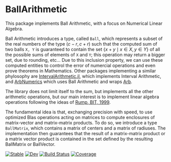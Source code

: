 # BallArithmetic

This package implements Ball Arithmetic, with a focus on Numerical Linear Algebra.

Ball Arithmetic introduces a type, called `Ball`, 
which represents a subset of the real numbers of the type $(c-r, c+r)$
such that the computed sum of two balls `X, Y` is guaranteed to
contain the set $\{x+y \mid x\in X, y\in Y\}$ of all the possible 
sums of elements of `X` and `Y`; this operation may return a bigger set,
due to rounding, etc... 
Due to this inclusion property, we can use these computed entities
to control the error of numercial operations and even prove theorems in Mathematics.
Other packages implementing a similar phylosophy are 
[IntervalArithmetic.jl](https://github.com/JuliaIntervals/IntervalArithmetic.jl), which implements Interval Arithmetic, and [ArbNumerics](https://jeffreysarnoff.github.io/ArbNumerics.jl/stable/) which uses 
Ball Arithmetic and wraps [Arb](https://arblib.org/).

The library does not limit itself to the sum, but implements 
all the other arithmetic operations, but our main interest is to implement
linear algebra operations following the ideas of [Rump, BIT, 1999](https://link.springer.com/article/10.1023/A:1022374804152).


The fundamental idea is that, exchanging precision with speed, to use optimized Blas operations acting on matrices to compute enclosures
of matrix-vector and matrix-matrix products.
To do so, we introduce a type `BallMatrix`, which contains 
a matrix of centers and a matrix of radiuses.
The implementation then guarantees that the result of a matrix-matrix
product or a matrix vector product is contained in the set defined by the 
resulting BallMatrix or BallVector.

[![Stable](https://img.shields.io/badge/docs-stable-blue.svg)](https://JuliaBallArithmetic.github.io/BallArithmetic.jl/stable/)
[![Dev](https://img.shields.io/badge/docs-dev-blue.svg)](https://JuliaBallArithmetic.github.io/BallArithmetic.jl/dev/)
[![Build Status](https://github.com/JuliaBallArithmetic/BallArithmetic.jl/actions/workflows/CI.yml/badge.svg?branch=main)](https://github.com/JuliaBallArithmetic/BallArithmetic.jl/actions/workflows/CI.yml?query=branch%3Amain)
[![Coverage](https://codecov.io/gh/JuliaBallArithmetic/BallArithmetic.jl/branch/main/graph/badge.svg)](https://codecov.io/gh/JuliaBallArithmetic/BallArithmetic.jl)
